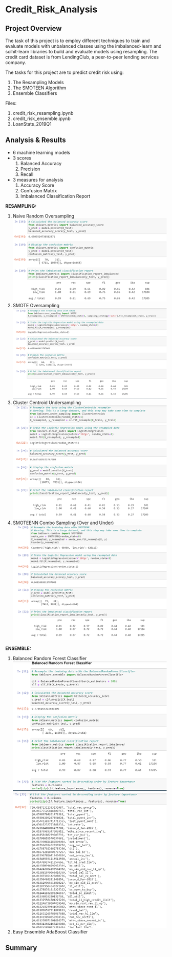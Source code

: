 # Credit_Risk_Analysis

## Project Overview

The task of this project is to employ different techniques to train and evaluate models with unbalanced classes using the imbalanced-learn and scihit-learn libraries to build and evaluate models using resampling. The credit card dataset is from LendingClub, a peer-to-peer lending services company.

The tasks for this project are to predict credit risk using:

1. The Resampling Models
2. The SMOTEEN Algorithm
3. Ensemble Classifiers

Files:

1. credit_risk_resampling.ipynb
2. credit_risk_ensemble.ipynb
3. LoanStats_2019Q1

## Analysis & Results

- 6 machine learning models
- 3 scores
  1. Balanced Accuracy
  2. Precision
  3. Recall
- 3 measures for analysis
  1. Accuracy Score
  2. Confusion Matrix
  3. Imbalanced Classification Report

**RESAMPLING:**

1. Naive Random Oversampling
![naive](Resources/naive.png)
2. SMOTE Oversampling
![SMOTE](Resources/SMOTE.png)
3. Cluster Centroid Undersampling
![cluster](Resources/undersampling.png)
4. SMOTEENN Combo Sampling (Over and Under)
![SMOTEENN](Resources/SMOTEENN.png)

**ENSEMBLE:**

1. Balanced Random Forest Classifier
![random forest](Resources/random%20forest%201.png)
![random forest features](Resources/random%20forest%202.png)
2. Easy Ensemble AdaBoost Classifier

## Summary